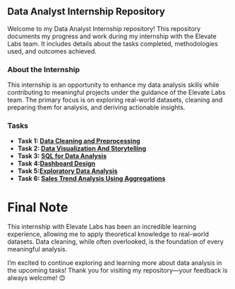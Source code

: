 ## Data Analyst Internship Repository

Welcome to my Data Analyst Internship repository! This repository documents my progress and work during my internship with the Elevate Labs team. It includes details about the tasks completed, methodologies used, and outcomes achieved.

### About the Internship

This internship is an opportunity to enhance my data analysis skills while contributing to meaningful projects under the guidance of the Elevate Labs team. The primary focus is on exploring real-world datasets, cleaning and preparing them for analysis, and deriving actionable insights.

### Tasks

- **Task 1: [Data Cleaning and Preprocessing](https://github.com/saurabhtikadar/DATA-ANALYST-INTERNS/blob/main/Task%201/Data%20Cleaning%20and%20Preprocessing.md)**
- **Task 2: [Data Visualization And Storytelling](https://github.com/saurabhtikadar/DATA-ANALYST-INTERNS/blob/main/Task%202/Data%20Visualization%20and%20Storytelling.md)**
- **Task 3: [SQL for Data Analysis](https://github.com/saurabhtikadar/DATA-ANALYST-INTERNS/blob/main/Task%203/SQL%20for%20Data%20Analysis.md)**
- **Task 4:[Dashboard Design](https://github.com/saurabhtikadar/DATA-ANALYST-INTERNS/blob/main/Task%204/Dashboard%20Design.md)**
- **Task 5:[Exploratory Data Analysis](https://github.com/saurabhtikadar/DATA-ANALYST-INTERNS/blob/main/Task%205/Exploratory%20Data%20Analysis.md)**
- **Task 6: [Sales Trend Analysis Using Aggregations](https://github.com/saurabhtikadar/DATA-ANALYST-INTERNS/blob/main/Task%206/Sales%20Trend%20Analysis%20Using%20Aggregations.md)**
# Final Note
This internship with Elevate Labs has been an incredible learning experience, allowing me to apply theoretical knowledge to real-world datasets. Data cleaning, while often overlooked, is the foundation of every meaningful analysis.

I’m excited to continue exploring and learning more about data analysis in the upcoming tasks! Thank you for visiting my repository—your feedback is always welcome! 😊
